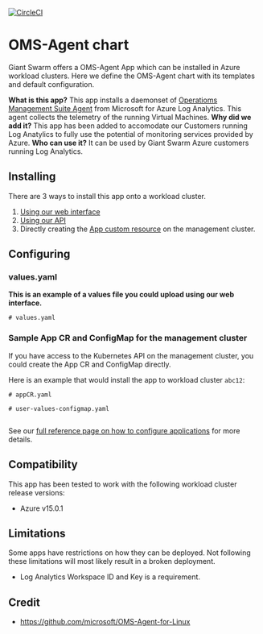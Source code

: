 [![CircleCI](https://circleci.com/gh/giantswarm/{APP-NAME}-app.svg?style=shield)](https://circleci.com/gh/giantswarm/{APP-NAME}-app)

# OMS-Agent chart

Giant Swarm offers a OMS-Agent App which can be installed in Azure workload clusters.
Here we define the OMS-Agent chart with its templates and default configuration.

**What is this app?**
This app installs a daemonset of [Operatioms Management Suite Agent](https://docs.microsoft.com/en-us/azure/azure-monitor/agents/agent-linux) from Microsoft for Azure Log Analytics.
This agent collects the telemetry of the running Virtual Machines. 
**Why did we add it?**
This app has been added to accomodate our Customers running Log Anatylics to fully use the potential of monitoring services provided by Azure.
**Who can use it?**
It can be used by Giant Swarm Azure customers running Log Analytics.

## Installing

There are 3 ways to install this app onto a workload cluster.

1. [Using our web interface](https://docs.giantswarm.io/ui-api/web/app-platform/#installing-an-app)
2. [Using our API](https://docs.giantswarm.io/api/#operation/createClusterAppV5)
3. Directly creating the [App custom resource](https://docs.giantswarm.io/ui-api/management-api/crd/apps.application.giantswarm.io/) on the management cluster.

## Configuring

### values.yaml
**This is an example of a values file you could upload using our web interface.**
```
# values.yaml

```

### Sample App CR and ConfigMap for the management cluster
If you have access to the Kubernetes API on the management cluster, you could create
the App CR and ConfigMap directly.

Here is an example that would install the app to
workload cluster `abc12`:

```
# appCR.yaml

```

```
# user-values-configmap.yaml


```

See our [full reference page on how to configure applications](https://docs.giantswarm.io/app-platform/app-configuration/) for more details.

## Compatibility

This app has been tested to work with the following workload cluster release versions:

* Azure v15.0.1

## Limitations

Some apps have restrictions on how they can be deployed.
Not following these limitations will most likely result in a broken deployment.

* Log Analytics Workspace ID and Key is a requirement.

## Credit

* https://github.com/microsoft/OMS-Agent-for-Linux
